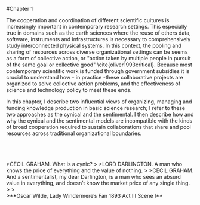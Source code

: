 #Chapter 1
<br>

The cooperation and coordination of different scientific cultures is increasingly important in contemporary research settings. This especially true in domains such as the earth sciences where the reuse of others data, software, instruments and infrastructures is necessary to comprehensively study interconnected physical systems. In this context, the pooling and sharing of resources across diverse organizational settings can be seems as a form of collective action, or "action taken by multiple people in pursuit of the same goal or collective good" \cite{oliver1993critical}. Because most contemporary scientific work is funded through government subsidies it is crucial to understand how - in practice -these collaborative projects are organized to solve collective action problems, and the effectiveness of science and technology policy to meet these ends. 

In this chapter, I describe two influential views of organizing, managing and funding knowledge production in basic science research; I refer to these two approaches as the cynical and the sentimental. I then describe how and why the cynical and the sentimental models are incompatible with the kinds of broad cooperation required to sustain collaborations that share and pool resources across traditional organizational boundaries.

<br>
<br>
<br>
>CECIL GRAHAM. What is a cynic?   
>
>LORD DARLINGTON. A man who knows the price of everything and the value of nothing.    
>
>CECIL GRAHAM. And a sentimentalist, my dear Darlington, is a man who sees an absurd value in everything, and doesn’t know the market price of any single thing.       
>
><br>
>**Oscar Wilde, Lady Windermere’s Fan 1893 Act III Scene I**